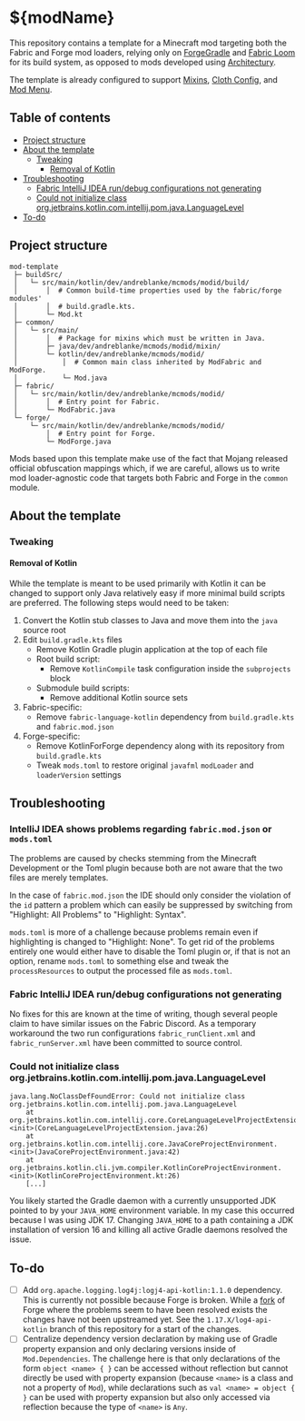 # ${modName}

This repository contains a template for a Minecraft mod targeting both the Fabric and Forge mod loaders, relying only
on [ForgeGradle](https://github.com/MinecraftForge/ForgeGradle) and
[Fabric Loom](https://github.com/FabricMC/fabric-loom) for its build system, as opposed to mods developed using
[Architectury](https://github.com/architectury).

The template is already configured to support [Mixins](https://github.com/SpongePowered/Mixin),
[Cloth Config](https://github.com/shedaniel/cloth-config), and [Mod Menu](https://github.com/TerraformersMC/ModMenu).

## Table of contents

- [Project structure](#project-structure)
- [About the template](#about-the-template)
  - [Tweaking](#tweaking)
    - [Removal of Kotlin](#removal-of-kotlin)
- [Troubleshooting](#troubleshooting)
  - [Fabric IntelliJ IDEA run/debug configurations not generating](#fabric-intellij-idea-rundebug-configurations-not-generating)
  - [Could not initialize class org.jetbrains.kotlin.com.intellij.pom.java.LanguageLevel](#could-not-initialize-class-orgjetbrainskotlincomintellijpomjavalanguagelevel)
- [To-do](#to-do)

## Project structure

```text
mod-template
 ├─ buildSrc/
 │   └─ src/main/kotlin/dev/andreblanke/mcmods/modid/build/
 │       │  # Common build-time properties used by the fabric/forge modules'
 │       │  # build.gradle.kts.
 │       └─ Mod.kt
 ├─ common/
 │   └─ src/main/
 │       │  # Package for mixins which must be written in Java.
 │       ├─ java/dev/andreblanke/mcmods/modid/mixin/
 │       └─ kotlin/dev/andreblanke/mcmods/modid/
 │           │  # Common main class inherited by ModFabric and ModForge.
 │           └─ Mod.java
 ├─ fabric/
 │   └─ src/main/kotlin/dev/andreblanke/mcmods/modid/
 │       │  # Entry point for Fabric.
 │       └─ ModFabric.java
 └─ forge/
     └─ src/main/kotlin/dev/andreblanke/mcmods/modid/
         │  # Entry point for Forge.
         └─ ModForge.java
```

Mods based upon this template make use of the fact that Mojang released official obfuscation mappings which, if we are
careful, allows us to write mod loader-agnostic code that targets both Fabric and Forge in the `common` module.

## About the template

### Tweaking

#### Removal of Kotlin

While the template is meant to be used primarily with Kotlin it can be changed to support only  Java relatively easy if
more minimal build scripts are preferred. The following steps would need to be taken:

1. Convert the Kotlin stub classes to Java and move them into the `java` source root
2. Edit `build.gradle.kts` files
    - Remove Kotlin Gradle plugin application at the top of each file
    - Root build script:
        - Remove `KotlinCompile` task configuration inside the `subprojects` block
    - Submodule build scripts:
        - Remove additional Kotlin source sets
3. Fabric-specific:
    - Remove `fabric-language-kotlin` dependency from `build.gradle.kts` and `fabric.mod.json`
4. Forge-specific:
    - Remove KotlinForForge dependency along with its repository from `build.gradle.kts`
    - Tweak `mods.toml` to restore original `javafml` `modLoader` and `loaderVersion` settings

## Troubleshooting

### IntelliJ IDEA shows problems regarding `fabric.mod.json` or `mods.toml`

The problems are caused by checks stemming from the Minecraft Development or the Toml plugin because both are not aware
that the two files are merely templates.

In the case of `fabric.mod.json` the IDE should only consider the violation of the `id` pattern a problem which can
easily be suppressed by switching from "Highlight: All Problems" to "Highlight: Syntax".

`mods.toml` is more of a challenge because problems remain even if highlighting is changed to "Highlight: None".
To get rid of the problems entirely one would either have to disable the Toml plugin or, if that is not an option,
rename `mods.toml` to something else and tweak the `processResources` to output the processed file as `mods.toml`.

### Fabric IntelliJ IDEA run/debug configurations not generating

No fixes for this are known at the time of writing, though several people claim to have similar issues on the Fabric
Discord. As a temporary workaround the two run configurations `fabric_runClient.xml` and `fabric_runServer.xml` have
been committed to source control.

### Could not initialize class org.jetbrains.kotlin.com.intellij.pom.java.LanguageLevel

```text
java.lang.NoClassDefFoundError: Could not initialize class org.jetbrains.kotlin.com.intellij.pom.java.LanguageLevel
	at org.jetbrains.kotlin.com.intellij.core.CoreLanguageLevelProjectExtension.<init>(CoreLanguageLevelProjectExtension.java:26)
	at org.jetbrains.kotlin.com.intellij.core.JavaCoreProjectEnvironment.<init>(JavaCoreProjectEnvironment.java:42)
	at org.jetbrains.kotlin.cli.jvm.compiler.KotlinCoreProjectEnvironment.<init>(KotlinCoreProjectEnvironment.kt:26)
    [...]
```

You likely started the Gradle daemon with a currently unsupported JDK pointed to by your `JAVA_HOME` environment
variable. In my case this occurred because I was using JDK 17. Changing `JAVA_HOME` to a path containing a JDK
installation of version 16 and killing all active Gradle daemons resolved the issue.

## To-do

- [ ] Add `org.apache.logging.log4j:logj4-api-kotlin:1.1.0` dependency. This is currently not possible because Forge
      is broken. While a [fork](https://github.com/OrionDevelopment/MinecraftForge/tree/fix/1.17.x%2Flibrary-loading)
      of Forge where the problems seem to have been resolved exists the changes have not been upstreamed yet.
      See the `1.17.X/log4-api-kotlin` branch of this repository for a start of the changes.
- [ ] Centralize dependency version declaration by making use of Gradle property expansion and only declaring versions
      inside of `Mod.Dependencies`. The challenge here is that only declarations of the form `object <name> { }` can be
      accessed without reflection but cannot directly be used with property expansion (because `<name>` is a class and
      not a property of `Mod`), while declarations such as `val <name> = object { }` can be used with property
      expansion but also only accessed via reflection because the type of `<name>` is `Any`.
